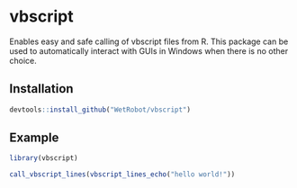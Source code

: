 # vbscript

Enables easy and safe calling of vbscript files from R.
This package can be used to automatically interact with GUIs in Windows
when there is no other choice.

## Installation

``` r
devtools::install_github("WetRobot/vbscript")
```

## Example

``` r
library(vbscript)

call_vbscript_lines(vbscript_lines_echo("hello world!"))
```

